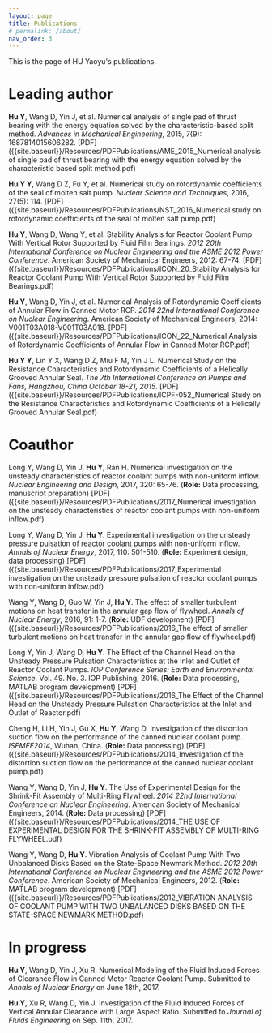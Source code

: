 ```yaml
---
layout: page
title: Publications
# permalink: /about/
nav_order: 3
---
```


This is the page of HU Yaoyu's publications.

# Leading author

**Hu Y**, Wang D, Yin J, et al. Numerical analysis of single pad of thrust bearing with the energy equation solved by the characteristic-based split method. *Advances in Mechanical Engineering*, 2015, 7(9): 1687814015606282. [PDF]({{site.baseurl}}/Resources/PDFPublications/AME_2015_Numerical analysis of single pad of thrust bearing with the energy equation solved by the characteristic based split method.pdf)

**Hu Y Y**, Wang D Z, Fu Y, et al. Numerical study on rotordynamic coefficients of the seal of molten salt pump. *Nuclear Science and Techniques*, 2016, 27(5): 114. [PDF]({{site.baseurl}}/Resources/PDFPublications/NST_2016_Numerical study on rotordynamic coefficients of the seal of molten salt pump.pdf)

**Hu Y**, Wang D, Wang Y, et al. Stability Analysis for Reactor Coolant Pump With Vertical Rotor Supported by Fluid Film Bearings. *2012 20th International Conference on Nuclear Engineering and the ASME 2012 Power Conference*. American Society of Mechanical Engineers, 2012: 67-74. [PDF]({{site.baseurl}}/Resources/PDFPublications/ICON_20_Stability Analysis for Reactor Coolant Pump With Vertical Rotor Supported by Fluid Film Bearings.pdf)

**Hu Y**, Wang D, Yin J, et al. Numerical Analysis of Rotordynamic Coefficients of Annular Flow in Canned Motor RCP. *2014 22nd International Conference on Nuclear Engineering*. American Society of Mechanical Engineers, 2014: V001T03A018-V001T03A018. [PDF]({{site.baseurl}}/Resources/PDFPublications/ICON_22_Numerical Analysis of Rotordynamic Coefficients of Annular Flow in Canned Motor RCP.pdf)
        
**Hu Y Y**, Lin Y X, Wang D Z, Miu F M, Yin J L. Numerical Study on the Resistance Characteristics and Rotordynamic Coefficients of a Helically Grooved Annular Seal. *The 7th International Conference on Pumps and Fans, Hangzhou, China October 18-21, 2015*. [PDF]({{site.baseurl}}/Resources/PDFPublications/ICPF-052_Numerical Study on the Resistance Characteristics and Rotordynamic Coefficients of a Helically Grooved Annular Seal.pdf)

# Coauthor

Long Y, Wang D, Yin J, **Hu Y**, Ran H. Numerical investigation on the unsteady characteristics of reactor coolant pumps with non-uniform inflow. *Nuclear Engineering and Design*, 2017, 320: 65-76. (**Role:** Data processing, manuscript preparation) [PDF]({{site.baseurl}}/Resources/PDFPublications/2017_Numerical investigation on the unsteady characteristics of reactor coolant pumps with non-uniform inflow.pdf)

Long Y, Wang D, Yin J, **Hu Y**. Experimental investigation on the unsteady pressure pulsation of reactor coolant pumps with non-uniform inflow. *Annals of Nuclear Energy*, 2017, 110: 501-510. (**Role:** Experiment design, data processing) [PDF]({{site.baseurl}}/Resources/PDFPublications/2017_Experimental investigation on the unsteady pressure pulsation of reactor coolant pumps with non-uniform inflow.pdf)

Wang Y, Wang D, Guo W, Yin J, **Hu Y**. The effect of smaller turbulent motions on heat transfer in the annular gap flow of flywheel. *Annals of Nuclear Energy*, 2016, 91: 1-7. (**Role:** UDF development) [PDF]({{site.baseurl}}/Resources/PDFPublications/2016_The effect of smaller turbulent motions on heat transfer in the annular gap flow of flywheel.pdf)

Long Y, Yin J, Wang D, **Hu Y**. The Effect of the Channel Head on the Unsteady Pressure Pulsation Characteristics at the Inlet and Outlet of Reactor Coolant Pumps. *IOP Conference Series: Earth and Environmental Science*. Vol. 49. No. 3. IOP Publishing, 2016. (**Role:** Data processing, MATLAB program development) [PDF]({{site.baseurl}}/Resources/PDFPublications/2016_The Effect of the Channel Head on the Unsteady Pressure Pulsation Characteristics at the  Inlet and Outlet of Reactor.pdf)

Cheng H, Li H, Yin J, Gu X, **Hu Y**, Wang D. Investigation of the distortion suction flow on the performance of the canned nuclear coolant pump. *ISFMFE2014*, Wuhan, China. (**Role:** Data processing) [PDF]({{site.baseurl}}/Resources/PDFPublications/2014_Investigation of the distortion suction flow on the performance of the canned nuclear coolant pump.pdf)

Wang Y, Wang D, Yin J, **Hu Y**. The Use of Experimental Design for the Shrink-Fit Assembly of Multi-Ring Flywheel. *2014 22nd International Conference on Nuclear Engineering*. American Society of Mechanical Engineers, 2014. (**Role:** Data processing) [PDF]({{site.baseurl}}/Resources/PDFPublications/2014_THE USE OF EXPERIMENTAL DESIGN FOR THE SHRINK-FIT ASSEMBLY OF MULTI-RING FLYWHEEL.pdf)

Wang Y, Wang D, **Hu Y**. Vibration Analysis of Coolant Pump With Two Unbalanced Disks Based on the State-Space Newmark Method. *2012 20th International Conference on Nuclear Engineering and the ASME 2012 Power Conference*. American Society of Mechanical Engineers, 2012. (**Role:** MATLAB program development) [PDF]({{site.baseurl}}/Resources/PDFPublications/2012_VIBRATION ANALYSIS OF COOLANT PUMP WITH TWO UNBALANCED DISKS BASED ON THE STATE-SPACE NEWMARK METHOD.pdf)

# In progress

**Hu Y**, Wang D, Yin J, Xu R. Numerical Modeling of the Fluid Induced Forces of Clearance Flow in Canned Motor Reactor Coolant Pump. Submitted to *Annals of Nuclear Energy* on June 18th, 2017.

**Hu Y**, Xu R, Wang D, Yin J. Investigation of the Fluid Induced Forces of Vertical Annular Clearance with Large Aspect Ratio. Submitted to *Journal of Fluids Engineering* on Sep. 11th, 2017.

